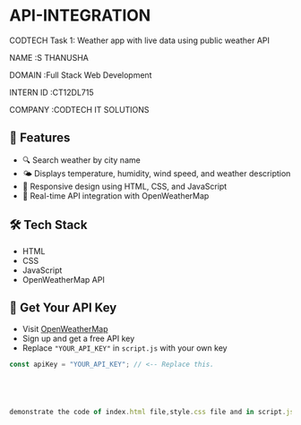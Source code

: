# API-INTEGRATION

 CODTECH Task 1: Weather app with live data using public weather API
 
 NAME :S THANUSHA
 
 DOMAIN :Full Stack Web Development 
 
 INTERN ID :CT12DL715
 
 COMPANY :CODTECH IT SOLUTIONS

## 📌 Features

- 🔍 Search weather by city name
- 🌤️ Displays temperature, humidity, wind speed, and weather description
- 📱 Responsive design using HTML, CSS, and JavaScript
- 🔗 Real-time API integration with OpenWeatherMap
  
## 🛠️ Tech Stack

- HTML
- CSS
- JavaScript
- OpenWeatherMap API
  
## 🔑 Get Your API Key

- Visit [OpenWeatherMap](https://openweathermap.org/api)
- Sign up and get a free API key
- Replace `"YOUR_API_KEY"` in `script.js` with your own key
```javascript
const apiKey = "YOUR_API_KEY"; // <-- Replace this.





demonstrate the code of index.html file,style.css file and in script.js you need add the given api code and make sure to save the file index.html not (.txt) once you have saved the file double click on the index.html automatically open the Weather App and you can enter the city and find the Weather . for example







